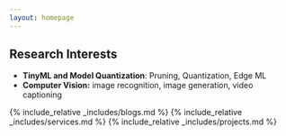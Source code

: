 ```yaml
---
layout: homepage
---
```



## Research Interests
- **TinyML and Model Quantization**: Pruning, Quantization, Edge ML
- **Computer Vision:** image recognition, image generation, video captioning


{% include_relative _includes/blogs.md %}
{% include_relative _includes/services.md %}
{% include_relative _includes/projects.md %}

